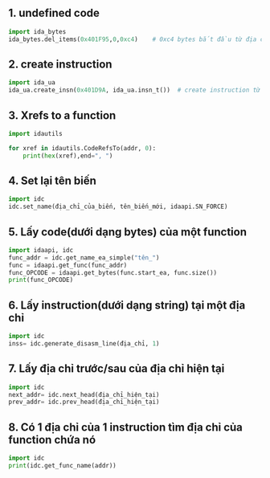 ## 1. undefined code

```python
import ida_bytes
ida_bytes.del_items(0x401F95,0,0xc4)    # 0xc4 bytes bắt đầu từ địa chỉ 0x401F95
```

## 2. create instruction

```python
import ida_ua
ida_ua.create_insn(0x401D9A, ida_ua.insn_t())  # create instruction từ địa chỉ 0x401D9A
```

## 3. Xrefs to a function

```python
import idautils

for xref in idautils.CodeRefsTo(addr, 0):
    print(hex(xref),end=", ")
```

## 4. Set lại tên biến

```python
import idc
idc.set_name(địa_chỉ_của_biến, tên_biến_mới, idaapi.SN_FORCE)
```

## 5. Lấy code(dưới dạng bytes) của một function

```python
import idaapi, idc
func_addr = idc.get_name_ea_simple("tên_")
func = idaapi.get_func(func_addr)
func_OPCODE = idaapi.get_bytes(func.start_ea, func.size())
print(func_OPCODE)
```

## 6. Lấy instruction(dưới dạng string) tại một địa chỉ

```python
import idc
inss= idc.generate_disasm_line(địa_chỉ, 1)
```

## 7. Lấy địa chỉ trước/sau của địa chỉ hiện tại

```python
import idc
next_addr= idc.next_head(địa_chỉ_hiện_tại)
prev_addr= idc.prev_head(địa_chỉ_hiện_tại)
```

## 8. Có 1 địa chỉ của 1 instruction tìm địa chỉ của function chứa nó 

```python
import idc
print(idc.get_func_name(addr))
```
